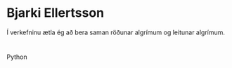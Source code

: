 # Bjarki Ellertsson
Í verkefninu ætla ég að bera saman röðunar algrímum og leitunar algrímum.
#
Python
